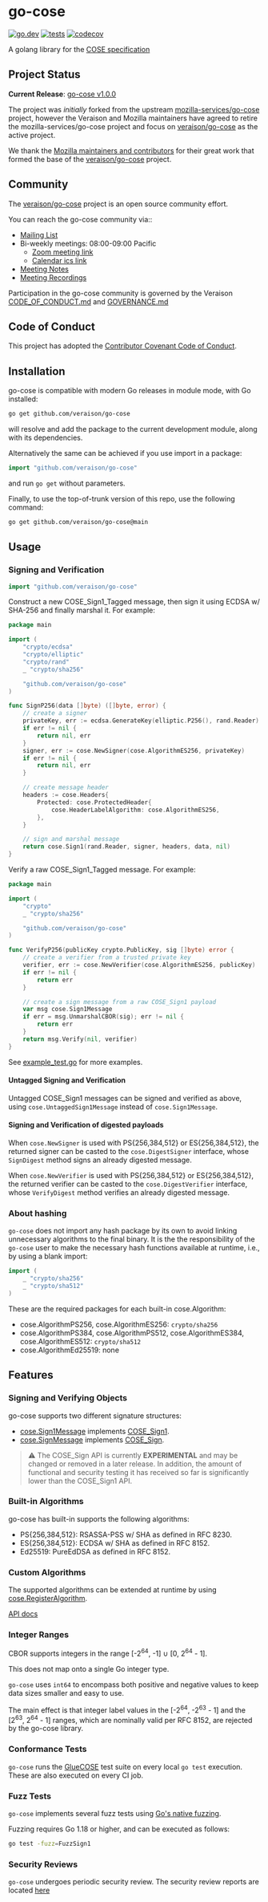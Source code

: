 # go-cose

[![go.dev](https://pkg.go.dev/badge/github.com/veraison/go-cose.svg)](https://pkg.go.dev/github.com/veraison/go-cose)
[![tests](https://github.com/veraison/go-cose/workflows/ci/badge.svg)](https://github.com/veraison/go-cose/actions?query=workflow%3Aci)
[![codecov](https://codecov.io/gh/veraison/go-cose/branch/main/graph/badge.svg?token=SL18TCTC03)](https://codecov.io/gh/veraison/go-cose)

A golang library for the [COSE specification][cose-spec]

## Project Status

**Current Release**: [go-cose v1.0.0][current-release]

The project was *initially* forked from the  upstream [mozilla-services/go-cose][mozilla-go-cose] project, however the Veraison and Mozilla maintainers have agreed to retire the mozilla-services/go-cose project and focus on [veraison/go-cose][veraison-go-cose] as the active project.

We thank the [Mozilla maintainers and contributors][mozilla-contributors] for their great work that formed the base of the [veraison/go-cose][veraison-go-cose] project.

## Community

The [veraison/go-cose](https://github.com/veraison/go-cose) project is an open source community effort.

You can reach the go-cose community via::

- [Mailing List](veraison-project@confidentialcomputing.io)
- Bi-weekly meetings: 08:00-09:00 Pacific
  - [Zoom meeting link](https://us02web.zoom.us/j/81054434992?pwd=YjNBU21seU5VcGdtVXY3VHVjS251Zz09)
  - [Calendar ics link](https://zoom.us/meeting/tZUtcu2srT8jE9YFubXn-lC9upuwUiiev52G/ics)
- [Meeting Notes](https://veraison.zulipchat.com/#narrow/stream/317999-go-cose-meetings)
- [Meeting Recordings](https://www.youtube.com/@go-cose-community3000)

Participation in the go-cose community is governed by the Veraison [CODE_OF_CONDUCT.md](https://github.com/veraison/.github/blob/main/CODE_OF_CONDUCT.md) and [GOVERNANCE.md](https://github.com/veraison/community/blob/main/GOVERNANCE.md)

## Code of Conduct

This project has adopted the [Contributor Covenant Code of Conduct](https://github.com/veraison/.github/blob/main/CODE_OF_CONDUCT.md).

## Installation

go-cose is compatible with modern Go releases in module mode, with Go installed:

```bash
go get github.com/veraison/go-cose
```

will resolve and add the package to the current development module, along with its dependencies.

Alternatively the same can be achieved if you use import in a package:

```go
import "github.com/veraison/go-cose"
```

and run `go get` without parameters.

Finally, to use the top-of-trunk version of this repo, use the following command:

```bash
go get github.com/veraison/go-cose@main
```

## Usage

### Signing and Verification

```go
import "github.com/veraison/go-cose"
```

Construct a new COSE_Sign1_Tagged message, then sign it using ECDSA w/ SHA-256 and finally marshal it. For example:

```go
package main

import (
    "crypto/ecdsa"
    "crypto/elliptic"
    "crypto/rand"
    _ "crypto/sha256"

    "github.com/veraison/go-cose"
)

func SignP256(data []byte) ([]byte, error) {
    // create a signer
    privateKey, err := ecdsa.GenerateKey(elliptic.P256(), rand.Reader)
    if err != nil {
        return nil, err
    }
    signer, err := cose.NewSigner(cose.AlgorithmES256, privateKey)
    if err != nil {
        return nil, err
    }

    // create message header
    headers := cose.Headers{
        Protected: cose.ProtectedHeader{
            cose.HeaderLabelAlgorithm: cose.AlgorithmES256,
        },
    }

    // sign and marshal message
    return cose.Sign1(rand.Reader, signer, headers, data, nil)
}
```

Verify a raw COSE_Sign1_Tagged message. For example:

```go
package main

import (
    "crypto"
    _ "crypto/sha256"

    "github.com/veraison/go-cose"
)

func VerifyP256(publicKey crypto.PublicKey, sig []byte) error {
    // create a verifier from a trusted private key
    verifier, err := cose.NewVerifier(cose.AlgorithmES256, publicKey)
    if err != nil {
        return err
    }

    // create a sign message from a raw COSE_Sign1 payload
    var msg cose.Sign1Message
    if err = msg.UnmarshalCBOR(sig); err != nil {
        return err
    }
    return msg.Verify(nil, verifier)
}
```

See [example_test.go](./example_test.go) for more examples.

#### Untagged Signing and Verification

Untagged COSE_Sign1 messages can be signed and verified as above, using
`cose.UntaggedSign1Message` instead of `cose.Sign1Message`.

#### Signing and Verification of digested payloads

When `cose.NewSigner` is used with PS{256,384,512} or ES{256,384,512}, the returned signer
can be casted to the `cose.DigestSigner` interface, whose `SignDigest` method signs an
already digested message.

When `cose.NewVerifier` is used with PS{256,384,512} or ES{256,384,512}, the returned verifier
can be casted to the `cose.DigestVerifier` interface, whose `VerifyDigest` method verifies an
already digested message.

### About hashing

`go-cose` does not import any hash package by its own to avoid linking unnecessary algorithms to the final binary.
It is the the responsibility of the `go-cose` user to make the necessary hash functions available at runtime, i.e.,
by using a blank import:

```go
import (
    _ "crypto/sha256"
    _ "crypto/sha512"
)
```

These are the required packages for each built-in cose.Algorithm:

- cose.AlgorithmPS256, cose.AlgorithmES256: `crypto/sha256`
- cose.AlgorithmPS384, cose.AlgorithmPS512, cose.AlgorithmES384, cose.AlgorithmES512: `crypto/sha512`
- cose.AlgorithmEd25519: none

## Features

### Signing and Verifying Objects

go-cose supports two different signature structures:
- [cose.Sign1Message](https://pkg.go.dev/github.com/veraison/go-cose#Sign1Message) implements [COSE_Sign1](https://datatracker.ietf.org/doc/html/rfc8152#section-4.2).
- [cose.SignMessage](https://pkg.go.dev/github.com/veraison/go-cose#SignMessage) implements [COSE_Sign](https://datatracker.ietf.org/doc/html/rfc8152#section-4.1).
> :warning: The COSE_Sign API is currently **EXPERIMENTAL** and may be changed or removed in a later release.  In addition, the amount of functional and security testing it has received so far is significantly lower than the COSE_Sign1 API.

### Built-in Algorithms

go-cose has built-in supports the following algorithms:
- PS{256,384,512}: RSASSA-PSS w/ SHA as defined in RFC 8230.
- ES{256,384,512}: ECDSA w/ SHA as defined in RFC 8152.
- Ed25519: PureEdDSA as defined in RFC 8152.

### Custom Algorithms

The supported algorithms can be extended at runtime by using [cose.RegisterAlgorithm](https://pkg.go.dev/github.com/veraison/go-cose#RegisterAlgorithm).

[API docs](https://pkg.go.dev/github.com/veraison/go-cose)

### Integer Ranges

CBOR supports integers in the range [-2<sup>64</sup>, -1] ∪ [0, 2<sup>64</sup> - 1].

This does not map onto a single Go integer type.

`go-cose` uses `int64` to encompass both positive and negative values to keep data sizes smaller and easy to use.

The main effect is that integer label values in the [-2<sup>64</sup>, -2<sup>63</sup> - 1] and the [2<sup>63</sup>, 2<sup>64</sup> - 1] ranges, which are nominally valid
per RFC 8152, are rejected by the go-cose library.

### Conformance Tests

`go-cose` runs the [GlueCOSE](https://github.com/gluecose/test-vectors) test suite on every local `go test` execution.
These are also executed on every CI job.

### Fuzz Tests

`go-cose` implements several fuzz tests using [Go's native fuzzing](https://go.dev/doc/fuzz).

Fuzzing requires Go 1.18 or higher, and can be executed as follows:

```bash
go test -fuzz=FuzzSign1
```

### Security Reviews

`go-cose` undergoes periodic security review. The security review reports are located [here](./reports)

[cose-spec]:            https://datatracker.ietf.org/doc/rfc9052/
[mozilla-contributors]: https://github.com/mozilla-services/go-cose/graphs/contributors
[mozilla-go-cose]:      http://github.com/mozilla-services/go-cose
[veraison-go-cose]:     https://github.com/veraison/go-cose
[current-release]:      https://github.com/veraison/go-cose/releases/tag/v1.0.0
